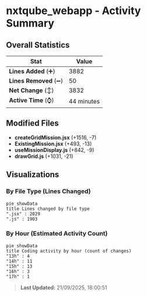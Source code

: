 # nxtqube_webapp - Activity Summary 

## Overall Statistics

| Stat                   | Value                                                             |
| ---------------------- | ----------------------------------------------------------------- |
| **Lines Added** (➕)   | 3882                                          |
| **Lines Removed** (➖) | 50                                        |
| **Net Change** (↕)    | 3832                |
| **Active Time** (⌚)   | 44 minutes |


## Modified Files
- **createGridMission.jsx** (+1516, -7)
- **ExistingMission.jsx** (+493, -13)
- **useMissionDisplay.js** (+842, -9)
- **drawGrid.js** (+1031, -21)

## Visualizations

### By File Type (Lines Changed)

```mermaid
pie showData
title Lines changed by file type
".jsx" : 2029
".js" : 1903
```

### By Hour (Estimated Activity Count)

```mermaid
pie showData
title Coding activity by hour (count of changes)
"13h" : 4
"14h" : 11
"15h" : 13
"16h" : 3
"17h" : 1
```


> **Last Updated:** 21/09/2025, 18:00:51